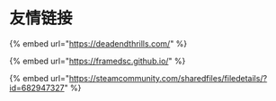 # 友情链接

{% embed url="https://deadendthrills.com/" %}

{% embed url="https://framedsc.github.io/" %}

{% embed url="https://steamcommunity.com/sharedfiles/filedetails/?id=682947327" %}




